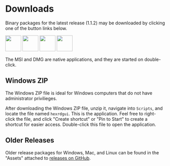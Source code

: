 # Downloads

Binary packages for the latest release (1.1.2) may be downloaded by clicking
one of the button links below.

[<img style="height: 50px; width: auto;" src="https://img.shields.io/badge/Windows (ZIP)-lime?style=plastic">](https://github.com/HEXRD/hexrdgui/releases/download/1.1.2/HEXRDGUI-1.1.2.zip)
[<img style="height: 50px; width: auto;" src="https://img.shields.io/badge/Windows (MSI)-red?style=plastic">](https://github.com/HEXRD/hexrdgui/releases/download/1.1.2/HEXRDGUI-1.1.2.msi)
[<img style="height: 50px; width: auto;" src="https://img.shields.io/badge/MacOS-blue?style=plastic">](https://github.com/HEXRD/hexrdgui/releases/download/1.1.2/HEXRDGUI-1.1.2.dmg)
[<img style="height: 50px; width: auto;" src="https://img.shields.io/badge/Linux-orange?style=plastic">](https://github.com/HEXRD/hexrdgui/releases/download/1.1.2/HEXRDGUI-1.1.2.tar.gz)

The MSI and DMG are native applications, and they are started on double-click.

## Windows ZIP

The Windows ZIP file is ideal for Windows computers that do not have administrator privilieges.

After downloading the Windows ZIP file, unzip it, navigate into `Scripts`, and locate the
file named `hexrdgui`. This is the application. Feel free to right-click the file, and click
"Create shortcut" or "Pin to Start" to create a shortcut for easier access. Double-click this
file to open the application.

## Older Releases

Older release packages for Windows, Mac, and Linux can be found in the "Assets" attached to [releases on GitHub](https://github.com/HEXRD/hexrdgui/releases).
